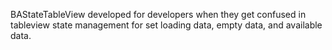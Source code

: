 BAStateTableView developed for developers when they get confused in tableview state management for set loading data, empty data, and available data.
